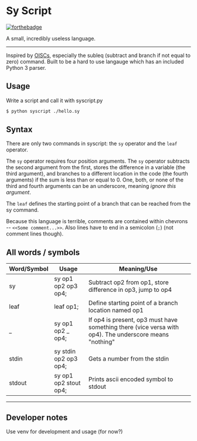 # Sy Script

[![forthebadge](https://forthebadge.com/images/badges/contains-tasty-spaghetti-code.svg)](https://forthebadge.com)

A small, incredibly useless language.

---

Inspired by [OISCs](https://en.wikipedia.org/wiki/One-instruction_set_computer), especially the subleq (subtract and branch if not equal to zero) command. Built to be a hard to use langauge which has an included Python 3 parser.

## Usage

Write a script and call it with syscript.py

```sh
$ python syscript ./hello.sy
```

## Syntax

There are only two commands in syscript: the `sy` operator and the `leaf` operator.

The `sy` operator requires four position arguments. The `sy` operator subtracts the second argument from the first, stores the difference in a variable (the third argument), and branches to a different location in the code (the fourth arguments) if the sum is less than or equal to 0. One, both, or none of the third and fourth arguments can be an underscore, meaning *ignore this argument*.

The `leaf` defines the starting point of a branch that can be reached from the sy command.

Because this language is terrible, comments are contained within chevrons -- `<<Some comment...>>`. Also lines have to end in a semicolon (`;`) (not comment lines though).

## All words / symbols

| Word/Symbol | Usage | Meaning/Use |
| --- | --- | --- |
| sy | sy op1 op2 op3 op4; | Subtract op2 from op1, store difference in op3, jump to op4 |
| leaf | leaf op1; | Define starting point of a branch location named op1 |
| _ | sy op1 op2 _ op4; | If op4 is present, op3 must have something there (vice versa with op4). The underscore means "nothing" |
| stdin | sy stdin op2 op3 op4; | Gets a number from the stdin |
| stdout | sy op1 op2 stout op4; | Prints ascii encoded symbol to stdout |

---

## Developer notes

Use venv for development and usage (for now?)
